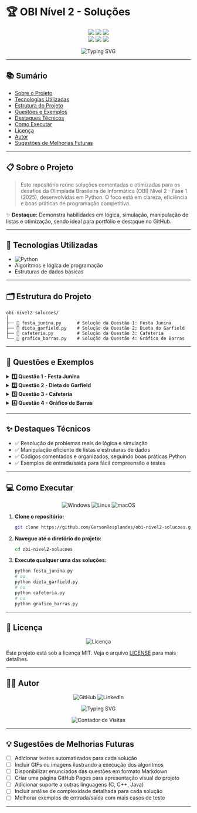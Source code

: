 # 🏆 OBI Nível 2 - Soluções

<p align="center">
  <img src="https://img.shields.io/badge/Python-3.x-3776AB?style=for-the-badge&logo=python&logoColor=white"/>
  <img src="https://img.shields.io/badge/OBI-Nível%202-2EA44F?style=for-the-badge&logo=codeforces&logoColor=white"/>
  <img src="https://img.shields.io/badge/Status-Concluído-00C853?style=for-the-badge&logo=check-circle&logoColor=white"/>
  <br>
  <img src="https://img.shields.io/badge/Algoritmos-FF6B6B?style=for-the-badge&logo=code&logoColor=white"/>
  <img src="https://img.shields.io/badge/Lógica-4A90E2?style=for-the-badge&logo=braintree&logoColor=white"/>
  <img src="https://img.shields.io/badge/Competição-FFD700?style=for-the-badge&logo=trophy&logoColor=white"/>
</p>

<p align="center">
  <img src="https://readme-typing-svg.herokuapp.com?font=Fira+Code&weight=500&size=40&pause=1000&color=2EA44F&center=true&vCenter=true&random=false&width=1000&height=100&lines=Olimpíada+Brasileira+de+Informática;Soluções+Nível+2" alt="Typing SVG" />
</p>

---

## 📚 Sumário

- [Sobre o Projeto](#-sobre-o-projeto)
- [Tecnologias Utilizadas](#-tecnologias-utilizadas)
- [Estrutura do Projeto](#-estrutura-do-projeto)
- [Questões e Exemplos](#-questões-e-exemplos)
- [Destaques Técnicos](#-destaques-técnicos)
- [Como Executar](#-como-executar)
- [Licença](#-licença)
- [Autor](#-autor)
- [Sugestões de Melhorias Futuras](#-sugestões-de-melhorias-futuras)

---

## 📋 Sobre o Projeto

> Este repositório reúne soluções comentadas e otimizadas para os desafios da Olimpíada Brasileira de Informática (OBI) Nível 2 - Fase 1 (2025), desenvolvidas em Python. O foco está em clareza, eficiência e boas práticas de programação competitiva.

✨ **Destaque:** Demonstra habilidades em lógica, simulação, manipulação de listas e otimização, sendo ideal para portfólio e destaque no GitHub.

---

## 🚀 Tecnologias Utilizadas

- ![Python](https://img.shields.io/badge/Python-3.x-3776AB?style=flat-square&logo=python&logoColor=white)
- Algoritmos e lógica de programação
- Estruturas de dados básicas

---

## 🗂️ Estrutura do Projeto

```text
obi-nivel2-solucoes/
│
├── 📄 festa_junina.py      # Solução da Questão 1: Festa Junina
├── 📄 dieta_garfield.py    # Solução da Questão 2: Dieta do Garfield
├── 📄 cafeteria.py         # Solução da Questão 3: Cafeteria
└── 📄 grafico_barras.py    # Solução da Questão 4: Gráfico de Barras
```

---

## 🎯 Questões e Exemplos

<details>
<summary><b>1️⃣ Questão 1 - Festa Junina</b></summary>

- **Descrição:** Calcule a menor distância total que Luísa precisa percorrer para visitar o supermercado e a lojinha, em qualquer ordem, e retornar à escola.
- **Dificuldade:** ⭐⭐
- **Complexidade:** O(1)
- **Solução:** [`festa_junina.py`](festa_junina.py)

**Exemplo de entrada:**

```text
10
5
13
```

**Exemplo de saída:**

```text
16
```

</details>

<details>
<summary><b>2️⃣ Questão 2 - Dieta do Garfield</b></summary>

- **Descrição:** Calcule quantas calorias Garfield ainda pode consumir sem ultrapassar o limite diário, dado o histórico de refeições.
- **Dificuldade:** ⭐⭐⭐
- **Complexidade:** O(N)
- **Solução:** [`dieta_garfield.py`](dieta_garfield.py)

**Exemplo de entrada:**

```text
3 2000
65 15 20
40 20 25
50 10 35
```

**Exemplo de saída:**

```text
655
```

</details>

<details>
<summary><b>3️⃣ Questão 3 - Cafeteria</b></summary>

- **Descrição:** Verifique se é possível preparar uma bebida com a quantidade de leite desejada, dado o volume da xícara e doses de café.
- **Dificuldade:** ⭐⭐⭐
- **Complexidade:** O(C/D)
- **Solução:** [`cafeteria.py`](cafeteria.py)

**Exemplo de entrada:**

```text
130
150
200
30
```

**Exemplo de saída:**

```text
S
```

</details>

<details>
<summary><b>4️⃣ Questão 4 - Gráfico de Barras</b></summary>

- **Descrição:** Gere um gráfico de barras em texto a partir da popularidade de brinquedos.
- **Dificuldade:** ⭐⭐⭐⭐
- **Complexidade:** O(N\*H)
- **Solução:** [`grafico_barras.py`](grafico_barras.py)

**Exemplo de entrada:**

```text
4
4 2 5 3
```

**Exemplo de saída:**

```text
0 0 1 0
1 0 1 0
1 0 1 1
1 1 1 1
1 1 1 1
```

</details>

---

## ✨ Destaques Técnicos

- ✅ Resolução de problemas reais de lógica e simulação
- ✅ Manipulação eficiente de listas e estruturas de dados
- ✅ Códigos comentados e organizados, seguindo boas práticas Python
- ✅ Exemplos de entrada/saída para fácil compreensão e testes

---

## 💻 Como Executar

<p align="center">
  <img src="https://img.shields.io/badge/Windows-0078D6?style=for-the-badge&logo=windows&logoColor=white" alt="Windows"/>
  <img src="https://img.shields.io/badge/Linux-FCC624?style=for-the-badge&logo=linux&logoColor=black" alt="Linux"/>
  <img src="https://img.shields.io/badge/macOS-000000?style=for-the-badge&logo=apple&logoColor=white" alt="macOS"/>
</p>

1. **Clone o repositório:**
   ```bash
   git clone https://github.com/GersonResplandes/obi-nivel2-solucoes.git
   ```
2. **Navegue até o diretório do projeto:**
   ```bash
   cd obi-nivel2-solucoes
   ```
3. **Execute qualquer uma das soluções:**
   ```bash
   python festa_junina.py
   # ou
   python dieta_garfield.py
   # ou
   python cafeteria.py
   # ou
   python grafico_barras.py
   ```

---

## 📄 Licença

<p align="center">
  <img src="https://img.shields.io/badge/Licença-MIT-yellow?style=for-the-badge&logo=license&logoColor=white" alt="Licença"/>
</p>

Este projeto está sob a licença MIT. Veja o arquivo [LICENSE](LICENSE) para mais detalhes.

---

## 👨‍💻 Autor

<p align="center">
  <img src="https://img.shields.io/badge/GitHub-GersonResplandes-181717?style=for-the-badge&logo=github&logoColor=white" alt="GitHub"/>
  <img src="https://img.shields.io/badge/LinkedIn-GersonResplandes-0077B5?style=for-the-badge&logo=linkedin&logoColor=white" alt="LinkedIn"/>
</p>

<p align="center">
  <img src="https://readme-typing-svg.herokuapp.com?font=Fira+Code&weight=500&size=20&pause=1000&color=2EA44F&center=true&vCenter=true&random=false&width=600&height=50&lines=Desenvolvido+por+GersonResplandes" alt="Typing SVG" />
</p>

<p align="center">
  <img src="https://profile-counter.glitch.me/obi-nivel2-solucoes/count.svg" alt="Contador de Visitas"/>
</p>

---

## 💡 Sugestões de Melhorias Futuras

- [ ] Adicionar testes automatizados para cada solução
- [ ] Incluir GIFs ou imagens ilustrando a execução dos algoritmos
- [ ] Disponibilizar enunciados das questões em formato Markdown
- [ ] Criar uma página GitHub Pages para apresentação visual do projeto
- [ ] Adicionar suporte a outras linguagens (C, C++, Java)
- [ ] Incluir análise de complexidade detalhada para cada solução
- [ ] Melhorar exemplos de entrada/saída com mais casos de teste

---
